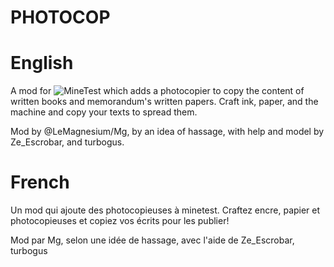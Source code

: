 PHOTOCOP
========

# English

A mod for ![MineTest](https://minetest.net) which adds a photocopier to copy the content of written books and memorandum's written papers.
Craft ink, paper, and the machine and copy your texts to spread them.

Mod by @LeMagnesium/Mg, by an idea of hassage, with help and model by Ze_Escrobar, and turbogus.

# French

Un mod qui ajoute des photocopieuses à minetest.
Craftez encre, papier et photocopieuses et copiez vos écrits pour les publier!

Mod par Mg, selon une idée de hassage, avec l'aide de Ze_Escrobar, turbogus